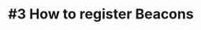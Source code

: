 ---
layout: video-iframe
title: "#3 How to register Beacons"
previewImage: /images/videos/video03-how-to-register-beacons.png
description: "This tutorial is meant to help you get started with linking your Beacons to your account on the Sensorberg cloud-based Beacon Management Platform, so that you’ll be able to deliver custom contents to your client apps in no time."
video_url: "https://www.youtube.com/embed/XvTETGUTo04?rel=0&amp;showinfo=0"
length : "2:48"

category: gettingStarted

see_also_text: "#4 How to create a Beacon campaign"
see_also_image_path: "/images/videos/video04-how-to-create-a-beacon-campaign.png"
see_also_link: "/videos-iframe/04-How-to-create-a-beacon-campaign/"

---